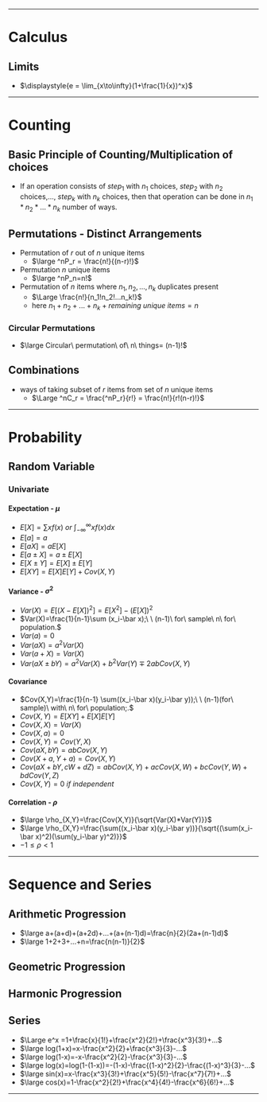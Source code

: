 ----
# Calculus
## Limits
- $\displaystyle{e = \lim_{x\to\infty}(1+\frac{1}{x})^x}$

----
# Counting
## Basic Principle of Counting/Multiplication of choices
- If an operation consists of $step_1$ with $n_1$ choices, $step_2$ with $n_2$ choices,..., $step_k$ with $n_k$ choices, then that operation can be done in $n_1 * n_2 *...*n_k$ number of ways.
## Permutations - Distinct Arrangements
- Permutation of $r$ out of $n$ unique items
    - $\large ^nP_r = \frac{n!}{(n-r)!}$ 
- Permutation $n$ unique items
    - $\large ^nP_n=n!$
- Permutation of $n$ items where $n_1,n_2,...,n_k$ duplicates present
    - $\Large \frac{n!}{n_1!n_2!...n_k!}$
    - here $n_1+n_2+...+n_k+remaining\ unique\ items=n$
### Circular Permutations
- $\large Circular\ permutation\ of\ n\ things= (n-1)!$
## Combinations
- ways of taking subset of $r$ items from set of $n$ unique items
    - $\Large ^nC_r = \frac{^nP_r}{r!} = \frac{n!}{r!(n-r)!}$


----
# Probability
## Random Variable
### Univariate
#### Expectation - $\mu$
- $E[X] = \sum xf(x)\ or\ \int^\infty_{-\infty}{xf(x)dx}$
- $E[a]=a$
- $E[aX]=aE[X]$
- $E[a\pm X]=a\pm E[X]$
- $E[X\pm Y]= E[X]\pm E[Y]$
- $E[XY]=E[X]E[Y]+Cov(X,Y)$

#### Variance - $\sigma^2$
- $Var(X)=E[(X-E[X])^2]=E[X^2]-(E[X])^2$
- $Var(X)=\frac{1}{n-1}\sum (x_i-\bar x);\ \ (n-1)\ for\ sample\ n\ for\ population.$
- $Var(a)=0$
- $Var(aX)=a^2Var(X)$
- $Var(a+X) = Var(X)$
- $Var(aX\pm bY)=a^2Var(X)+b^2Var(Y)\mp 2abCov(X,Y)$

#### Covariance
- $Cov(X,Y)=\frac{1}{n-1} \sum((x_i-\bar x)(y_i-\bar y));\  \ (n-1)(for\ sample)\ with\ n\ for\ population;.$
- $Cov(X,Y)=E[XY]+E[X]E[Y]$
- $Cov(X,X)=Var(X)$
- $Cov(X,a)=0$
- $Cov(X,Y)=Cov(Y,X)$
- $Cov(aX,bY)=abCov(X,Y)$
- $Cov(X+a, Y+a)=Cov(X,Y)$
- $Cov(aX+bY,cW+dZ)=abCov(X,Y)+acCov(X,W)+bcCov(Y,W)+bdCov(Y,Z)$
- $Cov(X,Y)=0\ if\ independent$

#### Correlation - $\rho$
- $\large \rho_{X,Y}=\frac{Cov(X,Y)}{\sqrt{Var(X)*Var(Y)}}$
- $\large \rho_{X,Y}=\frac{\sum((x_i-\bar x)(y_i-\bar y))}{\sqrt{(\sum(x_i-\bar x)^2)(\sum(y_i-\bar y)^2)}}$
- $-1\le\rho\lt1$

----
# Sequence and Series

## Arithmetic Progression
- $\large a+(a+d)+(a+2d)+...+(a+(n-1)d)=\frac{n}{2}(2a+(n-1)d)$
- $\large 1+2+3+...+n=\frac{n(n-1)}{2}$

## Geometric Progression

## Harmonic Progression

## Series
- $\Large e^x =1+\frac{x}{1!}+\frac{x^2}{2!}+\frac{x^3}{3!}+...$
- $\large log(1+x)=x-\frac{x^2}{2}+\frac{x^3}{3}-...$
- $\large log(1-x)=-x-\frac{x^2}{2}-\frac{x^3}{3}-...$
- $\large log(x)=log(1-(1-x))=-(1-x)-\frac{(1-x)^2}{2}-\frac{(1-x)^3}{3}-...$
- $\large sin(x)=x-\frac{x^3}{3!}+\frac{x^5}{5!}-\frac{x^7}{7!}+...$
- $\large cos(x)=1-\frac{x^2}{2!}+\frac{x^4}{4!}-\frac{x^6}{6!}+...$

----